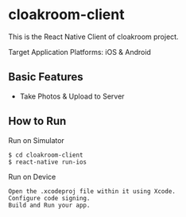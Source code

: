 # cloakroom-client
This is the React Native Client of cloakroom project.

Target Application Platforms:
  iOS & Android


## Basic Features

- Take Photos & Upload to Server


## How to Run

Run on Simulator

    $ cd cloakroom-client
    $ react-native run-ios
  
Run on Device
  
    Open the .xcodeproj file within it using Xcode.
    Configure code signing.
    Build and Run your app.
